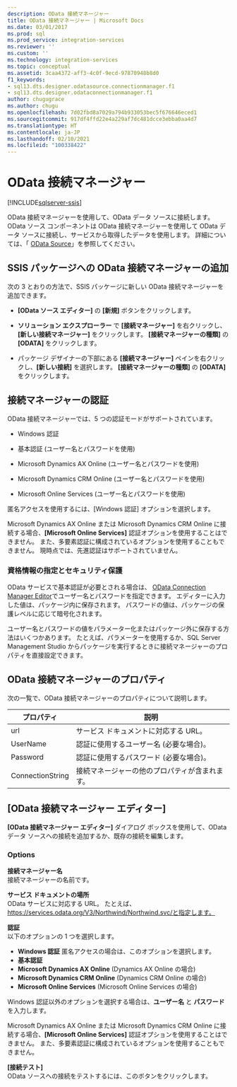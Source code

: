 ```yaml
---
description: OData 接続マネージャー
title: OData 接続マネージャー | Microsoft Docs
ms.date: 03/01/2017
ms.prod: sql
ms.prod_service: integration-services
ms.reviewer: ''
ms.custom: ''
ms.technology: integration-services
ms.topic: conceptual
ms.assetid: 3caa4372-aff3-4c0f-9ecd-97870948b8d0
f1_keywords:
- sql13.dts.designer.odatasource.connectionmanager.f1
- sql13.dts.designer.odataconnectionmanager.f1
author: chugugrace
ms.author: chugu
ms.openlocfilehash: 7d02fbd8a7029a794b933053bec5f676646eced1
ms.sourcegitcommit: 917df4ffd22e4a229af7dc481dcce3ebba0aa4d7
ms.translationtype: HT
ms.contentlocale: ja-JP
ms.lasthandoff: 02/10/2021
ms.locfileid: "100338422"
---
```

# <a name="odata-connection-manager"></a>OData 接続マネージャー

[!INCLUDE[sqlserver-ssis](../../includes/applies-to-version/sqlserver-ssis.md)]


 OData 接続マネージャーを使用して、OData データ ソースに接続します。 OData ソース コンポーネントは OData 接続マネージャーを使用して OData データ ソースに接続し、サービスから取得したデータを使用します。 詳細については、「 [OData Source](../../integration-services/data-flow/odata-source.md)」を参照してください。  
  
## <a name="adding-an-odata-connection-manager-to-an-ssis-package"></a>SSIS パッケージへの OData 接続マネージャーの追加  
 次の 3 とおりの方法で、SSIS パッケージに新しい OData 接続マネージャーを追加できます。  
  
-   **[OData ソース エディター]** の **[新規]** ボタンをクリックします。  
  
-   **ソリューション エクスプローラー** で **[接続マネージャー]** を右クリックし、 **[新しい接続マネージャー]** をクリックします。 **[接続マネージャーの種類]** の **[ODATA]** をクリックします。  
  
-   パッケージ デザイナーの下部にある **[接続マネージャー]** ペインを右クリックし、**[新しい接続]** を選択します。 **[接続マネージャーの種類]** の **[ODATA]** をクリックします。  
  
## <a name="connection-manager-authentication"></a>接続マネージャーの認証  
 OData 接続マネージャーでは、5 つの認証モードがサポートされています。  
  
-   Windows 認証  
  
-   基本認証 (ユーザー名とパスワードを使用)  

-   Microsoft Dynamics AX Online (ユーザー名とパスワードを使用)
  
-   Microsoft Dynamics CRM Online (ユーザー名とパスワードを使用)
  
-   Microsoft Online Services (ユーザー名とパスワードを使用)  
  
匿名アクセスを使用するには、[Windows 認証] オプションを選択します。  

Microsoft Dynamics AX Online または Microsoft Dynamics CRM Online に接続する場合、**[Microsoft Online Services]** 認証オプションを使用することはできません。 また、多要素認証に構成されているオプションを使用することもできません。 現時点では、先進認証はサポートされていません。 
  
### <a name="specifying-and-securing-credentials"></a>資格情報の指定とセキュリティ保護  
 OData サービスで基本認証が必要とされる場合は、 [OData Connection Manager Editor]()でユーザー名とパスワードを指定できます。 エディターに入力した値は、パッケージ内に保存されます。 パスワードの値は、パッケージの保護レベルに応じて暗号化されます。  
  
 ユーザー名とパスワードの値をパラメーター化またはパッケージ外に保存する方法はいくつかあります。 たとえば、パラメーターを使用するか、SQL Server Management Studio からパッケージを実行するときに接続マネージャーのプロパティを直接設定できます。  
  
## <a name="odata-connection-manager-properties"></a>OData 接続マネージャーのプロパティ  
 次の一覧で、OData 接続マネージャーのプロパティについて説明します。  
  
|プロパティ|説明|  
|-|-|  
|url|サービス ドキュメントに対応する URL。|  
|UserName|認証に使用するユーザー名 (必要な場合)。|  
|Password|認証に使用するパスワード (必要な場合)。|  
|ConnectionString|接続マネージャーの他のプロパティが含まれます。|  
  
## <a name="odata-connection-manager-editor"></a>[OData 接続マネージャー エディター]
  **[OData 接続マネージャー エディター]** ダイアログ ボックスを使用して、OData データ ソースへの接続を追加するか、既存の接続を編集します。  
  
### <a name="options"></a>Options  
 **接続マネージャー名**  
 接続マネージャーの名前です。  
  
 **サービス ドキュメントの場所**  
 OData サービスに対応する URL。 たとえば、 https://services.odata.org/V3/Northwind/Northwind.svc/と指定します。  
  
 **認証**  
以下のオプションの 1 つを選択します。
-   **Windows 認証** 匿名アクセスの場合は、このオプションを選択します。
-   **基本認証** 
-   **Microsoft Dynamics AX Online** (Dynamics AX Online の場合)
-   **Microsoft Dynamics CRM Online** (Dynamics CRM Online の場合)
-   **Microsoft Online Services** (Microsoft Online Services の場合)

Windows 認証以外のオプションを選択する場合は、**ユーザー名** と **パスワード** を入力します。 

Microsoft Dynamics AX Online または Microsoft Dynamics CRM Online に接続する場合、**[Microsoft Online Services]** 認証オプションを使用することはできません。 また、多要素認証に構成されているオプションを使用することもできません。

 **[接続テスト]**  
 OData ソースへの接続をテストするには、このボタンをクリックします。